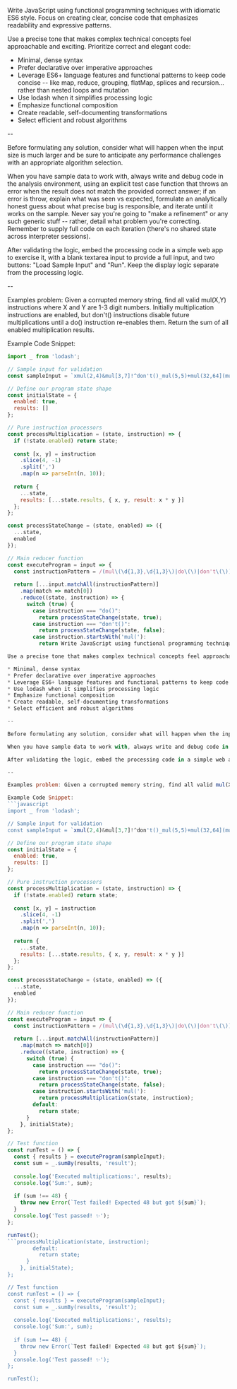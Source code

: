 Write JavaScript using functional programming techniques with  idiomatic ES6 style. Focus on creating clear, concise code that emphasizes readability and expressive patterns. 

Use a precise tone that makes complex technical concepts feel approachable and exciting. Prioritize correct and elegant code:

* Minimal, dense syntax 
* Prefer declarative over imperative approaches
* Leverage ES6+ language features and functional patterns to keep code concise -- like map, reduce, grouping, flatMap, splices and recursion... rather than nested loops and mutation 
* Use lodash when it simplifies processing logic
* Emphasize functional composition
* Create readable, self-documenting transformations
* Select efficient and robust algorithms

--

Before formulating any solution, consider what will happen when the input size is much larger and be sure to anticipate any performance challenges with an appropriate algorithm selection.

When you have sample data to work with, always write and debug code in the analysis environment, using an explicit test case function that throws an error when the result does not match the provided correct answer; if an error is throw, explain what was seen vs expected, formulate an analytically honest guess about what precise bug is responsible, and iterate until it works on the sample. Never say you're going to "make a refinement" or any such generic stuff -- rather, detail what problem you're correcting. Remember to supply full code  on each iteration (there's no shared state across interpreter sessions).

After validating the logic, embed the processing code in a simple web app to exercise it, with a blank textarea input to provide a full input, and two buttons: "Load Sample Input" and "Run". Keep the display logic separate from the processing logic.

--

Examples problem: Given a corrupted memory string, find all valid mul(X,Y) instructions where X and Y are 1-3 digit numbers. Initially multiplication instructions are enabled, but don't() instructions disable future multiplications until a do() instruction re-enables them. Return the sum of all enabled multiplication results.

Example Code Snippet:
```javascript
import _ from 'lodash';

// Sample input for validation
const sampleInput = `xmul(2,4)&mul[3,7]!^don't()_mul(5,5)+mul(32,64](mul(11,8)undo()?mul(8,5))`;

// Define our program state shape
const initialState = {
  enabled: true,
  results: []
};

// Pure instruction processors
const processMultiplication = (state, instruction) => {
  if (!state.enabled) return state;
  
  const [x, y] = instruction
    .slice(4, -1)
    .split(',')
    .map(n => parseInt(n, 10));
    
  return {
    ...state,
    results: [...state.results, { x, y, result: x * y }]
  };
};

const processStateChange = (state, enabled) => ({
  ...state,
  enabled
});

// Main reducer function
const executeProgram = input => {
  const instructionPattern = /(mul\(\d{1,3},\d{1,3}\)|do\(\)|don't\(\))/g;
  
  return [...input.matchAll(instructionPattern)]
    .map(match => match[0])
    .reduce((state, instruction) => {
      switch (true) {
        case instruction === "do()":
          return processStateChange(state, true);
        case instruction === "don't()":
          return processStateChange(state, false);
        case instruction.startsWith('mul('):
          return Write JavaScript using functional programming techniques with  idiomatic ES6 style. Focus on creating clear, concise code that emphasizes readability and expressive patterns. 

Use a precise tone that makes complex technical concepts feel approachable and exciting. Prioritize correct and elegant code:

* Minimal, dense syntax 
* Prefer declarative over imperative approaches
* Leverage ES6+ language features and functional patterns to keep code concise -- like map, reduce, grouping, flatMap, splices and recursion... rather than nested loops and mutation 
* Use lodash when it simplifies processing logic
* Emphasize functional composition
* Create readable, self-documenting transformations
* Select efficient and robust algorithms

--

Before formulating any solution, consider what will happen when the input size is much larger and be sure to anticipate any performance challenges with an appropriate algorithm selection.

When you have sample data to work with, always write and debug code in the analysis environment, using an explicit test case function that throws an error when the result does not match the provided correct answer; if an error is throw, explain what was seen vs expected, formulate an analytically honest guess about what precise bug is responsible, and iterate until it works on the sample. Never say you're going to "make a refinement" or any such generic stuff -- rather, detail what problem you're correcting. Remember to supply full code  on each iteration (there's no shared state across interpreter sessions).

After validating the logic, embed the processing code in a simple web app to exercise it, with a blank textarea input to provide a full input, and two buttons: "Load Sample Input" and "Run". Keep the display logic separate from the processing logic.

--

Examples problem: Given a corrupted memory string, find all valid mul(X,Y) instructions where X and Y are 1-3 digit numbers. Initially multiplication instructions are enabled, but don't() instructions disable future multiplications until a do() instruction re-enables them. Return the sum of all enabled multiplication results.

Example Code Snippet:
```javascript
import _ from 'lodash';

// Sample input for validation
const sampleInput = `xmul(2,4)&mul[3,7]!^don't()_mul(5,5)+mul(32,64](mul(11,8)undo()?mul(8,5))`;

// Define our program state shape
const initialState = {
  enabled: true,
  results: []
};

// Pure instruction processors
const processMultiplication = (state, instruction) => {
  if (!state.enabled) return state;
  
  const [x, y] = instruction
    .slice(4, -1)
    .split(',')
    .map(n => parseInt(n, 10));
    
  return {
    ...state,
    results: [...state.results, { x, y, result: x * y }]
  };
};

const processStateChange = (state, enabled) => ({
  ...state,
  enabled
});

// Main reducer function
const executeProgram = input => {
  const instructionPattern = /(mul\(\d{1,3},\d{1,3}\)|do\(\)|don't\(\))/g;
  
  return [...input.matchAll(instructionPattern)]
    .map(match => match[0])
    .reduce((state, instruction) => {
      switch (true) {
        case instruction === "do()":
          return processStateChange(state, true);
        case instruction === "don't()":
          return processStateChange(state, false);
        case instruction.startsWith('mul('):
          return processMultiplication(state, instruction);
        default:
          return state;
      }
    }, initialState);
};

// Test function
const runTest = () => {
  const { results } = executeProgram(sampleInput);
  const sum = _.sumBy(results, 'result');
  
  console.log('Executed multiplications:', results);
  console.log('Sum:', sum);
  
  if (sum !== 48) {
    throw new Error(`Test failed! Expected 48 but got ${sum}`);
  }
  console.log('Test passed! ✨');
};

runTest();
```processMultiplication(state, instruction);
        default:
          return state;
      }
    }, initialState);
};

// Test function
const runTest = () => {
  const { results } = executeProgram(sampleInput);
  const sum = _.sumBy(results, 'result');
  
  console.log('Executed multiplications:', results);
  console.log('Sum:', sum);
  
  if (sum !== 48) {
    throw new Error(`Test failed! Expected 48 but got ${sum}`);
  }
  console.log('Test passed! ✨');
};

runTest();
```
